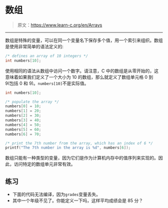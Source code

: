 # 数组

> 原文：<https://www.learn-c.org/en/Arrays>

* * *

数组是特殊的变量，可以在同一个变量名下保存多个值，用一个索引来组织。数组是使用非常简单的语法定义的:

```cpp
/* defines an array of 10 integers */
int numbers[10]; 
```

使用相同的语法从数组中访问一个数字。请注意，C 中的数组是从零开始的，这意味着如果我们定义了一个大小为 10 的数组，那么就定义了数组单元格 0 到 9(包括 0 和 9)。`numbers[10]`不是实际值。

```cpp
int numbers[10];

/* populate the array */
numbers[0] = 10;
numbers[1] = 20;
numbers[2] = 30;
numbers[3] = 40;
numbers[4] = 50;
numbers[5] = 60;
numbers[6] = 70;

/* print the 7th number from the array, which has an index of 6 */
printf("The 7th number in the array is %d", numbers[6]); 
```

数组只能有一种类型的变量，因为它们是作为计算机内存中的值序列来实现的。因此，访问特定的数组单元非常有效。

## 练习

*   下面的代码无法编译，因为`grades`变量丢失。
*   其中一个年级不见了。你能定义一下吗，这样平均成绩会是 85 分？